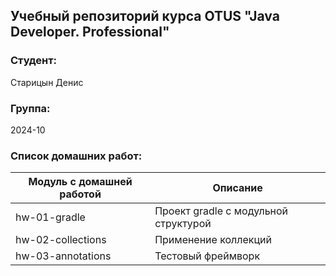 ## Учебный репозиторий курса OTUS "Java Developer. Professional"

### Студент:
Старицын Денис

### Группа: 
2024-10

### Список домашних работ:
| Модуль с домашней работой | Описание                             |
|---------------------------|--------------------------------------|
| hw-01-gradle              | Проект gradle с модульной структурой |
| hw-02-collections         | Применение коллекций                 |
| hw-03-annotations         | Тестовый фреймворк                   |
